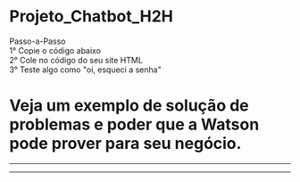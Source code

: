 # Projeto_Chatbot_H2H
Passo-a-Passo </br>
1° Copie o código abaixo</br>
2° Cole no código do seu site HTML</br>
3° Teste algo como "oi, esqueci a senha"</br>
# Veja um exemplo de solução de problemas e poder que a Watson pode prover para seu negócio.
----------------------------------------------------------------------------
<script>
  window.watsonAssistantChatOptions = {</br>
      integrationID: "284aa4c8-fa72-40dc-9fdf-9cd02114be2a", // The ID of this integration.</br>
      region: "us-south", // The region your integration is hosted in.</br>
      serviceInstanceID: "a8b3db24-85bb-4f75-a8e6-8c977e81fd36", // The ID of your service instance.</br>
      onLoad: function(instance) { instance.render(); }
    };
  setTimeout(function(){
    const t=document.createElement('script');
    t.src="https://web-chat.global.assistant.watson.appdomain.cloud/versions/" + (window.watsonAssistantChatOptions.clientVersion || 'latest') + "/WatsonAssistantChatEntry.js"
    document.head.appendChild(t);
  });
</script>
----------------------------------------------------------------------------
